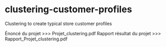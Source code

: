 # clustering-customer-profiles
Clustering to create typical store customer profiles

Énoncé du projet >>> Projet_clustering.pdf
Rapport résultat du projet >>> Rapport_Projet_clustering.pdf
